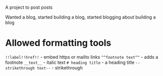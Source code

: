 A project to post posts

Wanted a blog, started building a blog, started blogging about building a blog

# Allowed formatting tools

`!!label!!href!!` - embed https or mailto links
`^^footnote text^^` - adds a footnote
`__text__` - italic text
`# heading title` - a heading title
`--strikethrough text--` - strikethrough